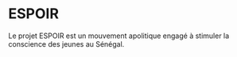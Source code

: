 # ESPOIR
 Le projet ESPOIR est un mouvement apolitique engagé à stimuler la conscience des jeunes au Sénégal. 
